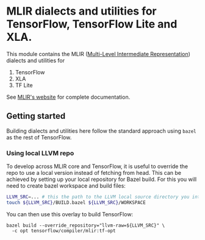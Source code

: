 # MLIR dialects and utilities for TensorFlow, TensorFlow Lite and XLA.

This module contains the MLIR
([Multi-Level Intermediate Representation](https://mlir.llvm.org))
dialects and utilities for

1. TensorFlow
2. XLA
3. TF Lite

See [MLIR's website](https://mlir.llvm.org) for complete documentation.

## Getting started

Building dialects and utilities here follow the standard approach using
`bazel` as the rest of TensorFlow.

### Using local LLVM repo

To develop across MLIR core and TensorFlow, it is useful to override the repo
to use a local version instead of fetching from head. This can be achieved by
setting up your local repository for Bazel build. For this you will need to
create bazel workspace and build files:

```sh
LLVM_SRC=... # this the path to the LLVM local source directory you intend to use.
touch ${LLVM_SRC}/BUILD.bazel ${LLVM_SRC}/WORKSPACE
```

You can then use this overlay to build TensorFlow:

```
bazel build --override_repository="llvm-raw=${LLVM_SRC}" \
  -c opt tensorflow/compiler/mlir:tf-opt
```
